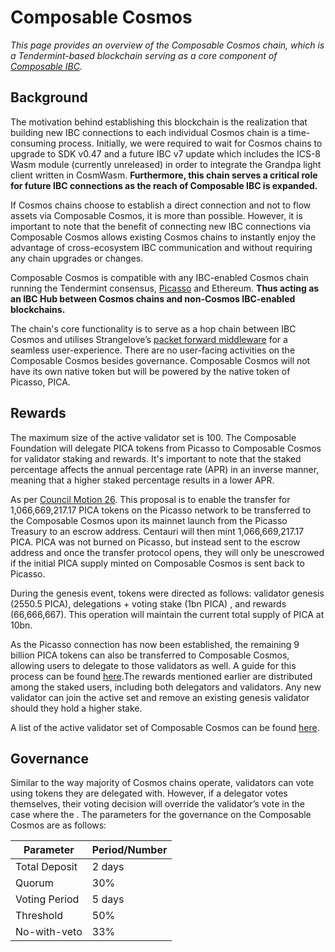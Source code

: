 # Composable Cosmos

_This page provides an overview of the Composable Cosmos chain, which is a Tendermint-based blockchain serving as a core component of [Composable IBC](../technology/composable-ibc.md)._

## Background
The motivation behind establishing this blockchain is the realization that building new IBC connections to each individual Cosmos chain is a time-consuming process. Initially, we were required to wait for Cosmos chains to upgrade to SDK v0.47 and a future IBC v7 update which includes the ICS-8 Wasm module (currently unreleased) in order to integrate the Grandpa light client written in CosmWasm. **Furthermore, this chain serves a critical role for future IBC connections as the reach of Composable IBC is expanded.**

If Cosmos chains choose to establish a direct connection and not to flow assets via Composable Cosmos, it is more than possible. However, it is important to note that the benefit of connecting new IBC connections via Composable Cosmos allows existing Cosmos chains to instantly enjoy the advantage of cross-ecosystem IBC communication and without requiring any chain upgrades or changes.  

Composable Cosmos is compatible with any IBC-enabled Cosmos chain running the Tendermint consensus, [Picasso](./picasso-parachain-overview.md) and Ethereum. **Thus acting as an IBC Hub between Cosmos chains and non-Cosmos IBC-enabled blockchains.**

The chain's core functionality is to serve as a hop chain between IBC Cosmos and utilises Strangelove’s [packet forward middleware](https://github.com/strangelove-ventures/packet-forward-middleware) for a seamless user-experience. There are no user-facing activities on the Composable Cosmos besides governance. Composable Cosmos will not have its own native token but will be powered by the native token of Picasso, PICA.

## Rewards
The maximum size of the active validator set is 100. The Composable Foundation will delegate PICA tokens from Picasso to Composable Cosmos for validator staking and rewards. It's important to note that the staked percentage affects the annual percentage rate (APR) in an inverse manner, meaning that a higher staked percentage results in a lower APR.

As per [Council Motion 26](https://picasso.polkassembly.io/motion/26). This proposal is to enable the transfer for 1,066,669,217.17 PICA tokens on the Picasso network to be transferred to the Composable Cosmos upon its mainnet launch from the Picasso Treasury to an escrow address. Centauri will then mint 1,066,669,217.17 PICA. PICA was not burned on Picasso, but instead sent to the escrow address and once the transfer protocol opens, they will only be unescrowed if the initial PICA supply minted on Composable Cosmos is sent back to Picasso.
 
During the genesis event, tokens were directed as follows: validator genesis (2550.5 PICA), delegations + voting stake (1bn PICA) , and rewards (66,666,667). This operation will maintain the current total supply of PICA at 10bn.

As the Picasso connection has now been established, the remaining 9 billion PICA tokens can also be transferred to Composable Cosmos, allowing users to delegate to those validators as well. A guide for this process can be found [here](../user-guides/composable-cosmos-staking.md).The rewards mentioned earlier are distributed among the staked users, including both delegators and validators. Any new validator can join the active set and remove an existing genesis validator should they hold a higher stake.

A list of the active validator set of Composable Cosmos can be found [here](https://ping.pub/composable/staking).

## Governance
Similar to the way majority of Cosmos chains operate, validators can vote using tokens they are delegated with. However, if a delegator votes themselves, their voting decision will override the validator’s vote in the case where the . The parameters for the governance on the Composable Cosmos are as follows:

| Parameter                                          | Period/Number  |
|----------------------------------------------------|----------------|
| Total Deposit                           | 2 days          |
| Quorum          | 30%         |
| Voting Period | 5 days        |
| Threshold                | 50% |
| No-with-veto                             |  33%   |